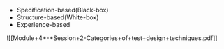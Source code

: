 - Specification-based(Black-box)
- Structure-based(White-box)
- Experience-based 

![[Module+4+-+Session+2-Categories+of+test+design+techniques.pdf]]
